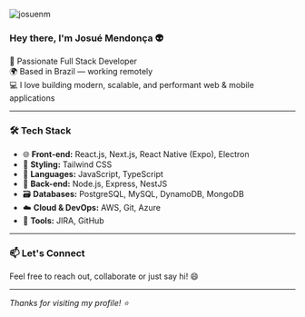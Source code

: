 <p align="left">
  <img src="https://komarev.com/ghpvc/?username=josuenm&label=Profile%20views&color=0e75b6&style=flat" alt="josuenm" />
</p>

### Hey there, I'm Josué Mendonça 👽

🚀 Passionate Full Stack Developer  
🌍 Based in Brazil — working remotely  
💻 I love building modern, scalable, and performant web & mobile applications  

---

### 🛠 Tech Stack

- 🌐 **Front-end:** React.js, Next.js, React Native (Expo), Electron  
- 🎨 **Styling:** Tailwind CSS  
- 🧠 **Languages:** JavaScript, TypeScript  
- 🔧 **Back-end:** Node.js, Express, NestJS  
- 🗃 **Databases:** PostgreSQL, MySQL, DynamoDB, MongoDB  
- ☁️ **Cloud & DevOps:** AWS, Git, Azure  
- 🧩 **Tools:** JIRA, GitHub

---

### 📫 Let's Connect

Feel free to reach out, collaborate or just say hi! 😄

---

_Thanks for visiting my profile! ⭐️_
